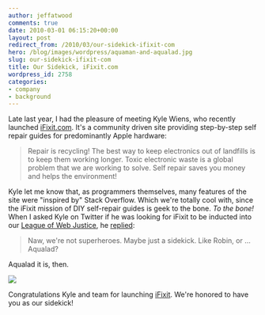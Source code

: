 ```yaml
---
author: jeffatwood
comments: true
date: 2010-03-01 06:15:20+00:00
layout: post
redirect_from: /2010/03/our-sidekick-ifixit-com
hero: /blog/images/wordpress/aquaman-and-aqualad.jpg
slug: our-sidekick-ifixit-com
title: Our Sidekick, iFixit.com
wordpress_id: 2758
categories:
- company
- background
---
```



Late last year, I had the pleasure of meeting Kyle Wiens, who recently launched [iFixit.com](http://iFixit.com). It's a community driven site providing step-by-step self repair guides for predominantly Apple hardware:





<blockquote>
Repair is recycling! The best way to keep electronics out of landfills is to keep them working longer. Toxic electronic waste is a global problem that we are working to solve. Self repair saves you money and helps the environment!
</blockquote>





Kyle let me know that, as programmers themselves, many features of the site were "inspired by" Stack Overflow. Which we're totally cool with, since the iFixit mission of DIY self-repair guides is geek to the bone. _To the bone!_ When I asked Kyle on Twitter if he was looking for iFixit to be inducted into our [League of Web Justice](http://blog.stackoverflow.com/2009/07/why-cant-you-have-just-one-site/), he [replied](http://twitter.com/kwiens/status/6437390641):





<blockquote>
Naw, we're not superheroes. Maybe just a sidekick. Like Robin, or ... Aqualad?
</blockquote>





Aqualad it is, then.



![](/blog/images/wordpress/aquaman-and-aqualad.jpg)



Congratulations Kyle and team for launching [iFixit](http://iFixit.com). We're honored to have you as our sidekick!

